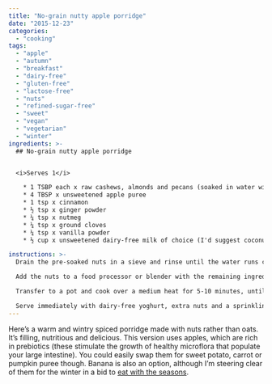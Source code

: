 ```yaml
---
title: "No-grain nutty apple porridge"
date: "2015-12-23"
categories: 
  - "cooking"
tags: 
  - "apple"
  - "autumn"
  - "breakfast"
  - "dairy-free"
  - "gluten-free"
  - "lactose-free"
  - "nuts"
  - "refined-sugar-free"
  - "sweet"
  - "vegan"
  - "vegetarian"
  - "winter"
ingredients: >-
  ## No-grain nutty apple porridge


  <i>Serves 1</i>

    * 1 TSBP each x raw cashews, almonds and pecans (soaked in water with a pinch of salt overnight)
    * 4 TBSP x unsweetened apple puree
    * 1 tsp x cinnamon
    * ½ tsp x ginger powder
    * ¼ tsp x nutmeg
    * ¼ tsp x ground cloves
    * ¼ tsp x vanilla powder
    * ½ cup x unsweetened dairy-free milk of choice (I'd suggest coconut if you're going all out on the grain-free thing)

instructions: >-
  Drain the pre-soaked nuts in a sieve and rinse until the water runs clear.

  Add the nuts to a food processor or blender with the remaining ingredients. Blend until smooth.

  Transfer to a pot and cook over a medium heat for 5-10 minutes, until the mixture thickens to your liking.

  Serve immediately with dairy-free yoghurt, extra nuts and a sprinkling of cinnamon if desired.
---
```

Here’s a warm and wintry spiced porridge made with nuts rather than oats. It’s filling, nutritious and delicious. This version uses apples, which are rich in prebiotics (these stimulate the growth of healthy microflora that populate your large intestine). You could easily swap them for sweet potato, carrot or pumpkin puree though. Banana is also an option, although I’m steering clear of them for the winter in a bid to [eat with the seasons](http://cookingwithnothing.com/post/133342667601/the-real-reason-im-eating-with-the-seasons).
